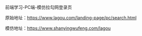 前端学习-PC端-模仿拉勾网登录页

原始地址：https://www.lagou.com/landing-page/pc/search.html

模仿地址：https://www.shanyingwufeng.com/lagou
